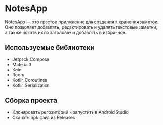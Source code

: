 # NotesApp
NotesApp — это простое приложение для создания и хранения заметок. Оно позволяет добавлять, редактировать и удалять текстовые заметки, а также искать их по заголовку и добавлять в избранное.

## Используемые библиотеки
- Jetpack Compose
- Material3
- Koin
- Room
- Kotlin Coroutines
- Kotlin Serialization

## Сборка проекта
- Клонировать репозиторий и запустить в Android Studio
- Скачать apk файл из Releases


